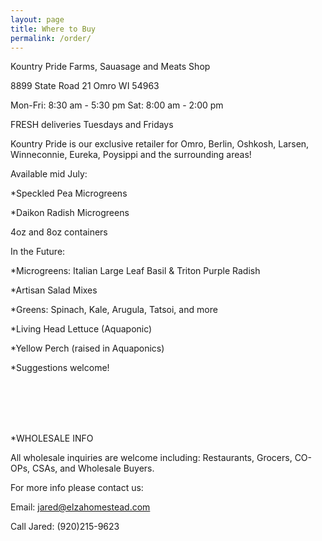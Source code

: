 ```yaml
---
layout: page
title: Where to Buy
permalink: /order/
---
```

Kountry Pride Farms, Sauasage and Meats Shop

8899 State Road 21
Omro WI 54963 

Mon-Fri:	8:30 am - 5:30 pm
Sat:	8:00 am - 2:00 pm

FRESH deliveries Tuesdays and Fridays

Kountry Pride is our exclusive retailer for Omro, Berlin, Oshkosh, Larsen, Winneconnie, Eureka, Poysippi and the surrounding areas!

Available mid July:

*Speckled Pea Microgreens

*Daikon Radish Microgreens

4oz and 8oz containers

In the Future:

*Microgreens: Italian Large Leaf Basil & Triton Purple Radish

*Artisan Salad Mixes

*Greens: Spinach, Kale, Arugula, Tatsoi, and more

*Living Head Lettuce  (Aquaponic)

*Yellow Perch (raised in Aquaponics) 

*Suggestions welcome!


<br><br><br><br>


*WHOLESALE INFO

All wholesale inquiries are welcome including: Restaurants, Grocers, CO-OPs, CSAs, and Wholesale Buyers. 

For more info please contact us:

Email: jared@elzahomestead.com

Call Jared: (920)215-9623